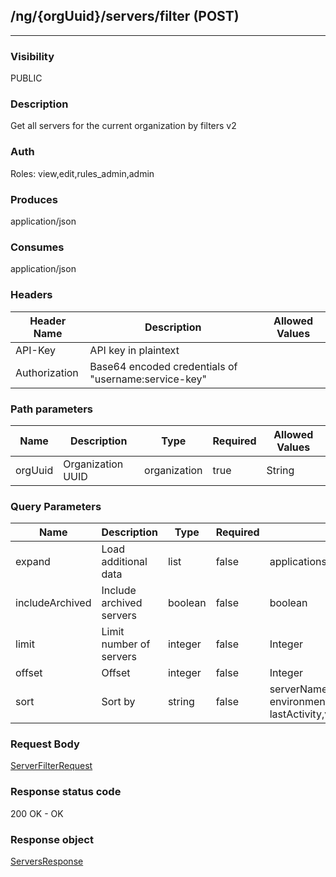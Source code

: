 ## /ng/{orgUuid}/servers/filter (POST)
---
### Visibility
PUBLIC
### Description
Get all servers for the current organization by filters v2
### Auth
Roles: view,edit,rules_admin,admin
### Produces
application/json
### Consumes
application/json
### Headers
| Header Name | Description | Allowed Values |
| ----------- | ----------- | ----------- |
| API-Key | API key in plaintext |  |
| Authorization | Base64 encoded credentials of &quot;username:service-key&quot; |  |
### Path parameters
| Name | Description | Type | Required | Allowed Values |
| ----------- | ----------- | ----------- | ----------- | ----------- |
| orgUuid | Organization UUID | organization | true | String |
### Query Parameters
| Name | Description | Type | Required | Allowed Values |
| ----------- | ----------- | ----------- | ----------- | ----------- |
| expand | Load additional data | list | false | applications,num_apps,metadata,skip_links |
| includeArchived | Include archived servers | boolean | false | boolean |
| limit | Limit number of servers | integer | false | Integer |
| offset | Offset | integer | false | Integer |
| sort | Sort by | string | false | serverName,-serverName,environment,-environment,lastActivity,-lastActivity,version,-version |
### Request Body
[ServerFilterRequest](<../../objects/ServerFilterRequest.md>)
### Response status code
200 OK - OK
### Response object
[ServersResponse](<../../objects/ServersResponse.md>)

